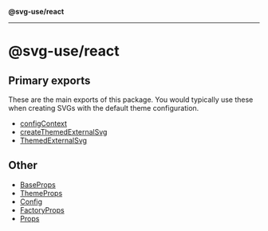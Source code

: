 **@svg-use/react**

---

# @svg-use/react

## Primary exports

These are the main exports of this package. You would typically use these when
creating SVGs with the default theme configuration.

- [configContext](variables/configContext.md)
- [createThemedExternalSvg](functions/createThemedExternalSvg.md)
- [ThemedExternalSvg](functions/ThemedExternalSvg.md)

## Other

- [BaseProps](interfaces/BaseProps.md)
- [ThemeProps](interfaces/ThemeProps.md)
- [Config](type-aliases/Config.md)
- [FactoryProps](type-aliases/FactoryProps.md)
- [Props](type-aliases/Props.md)
